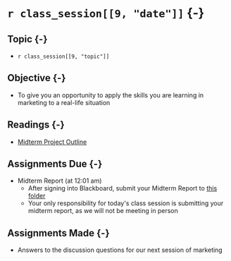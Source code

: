 # `r class_session[[9, "date"]]` {-}

## Topic {-}

- `r class_session[[9, "topic"]]`

## Objective {-}

- To give you an opportunity to apply the skills you are learning in marketing
to a real-life situation

## Readings {-}

- [Midterm Project Outline][]  

## Assignments Due {-}

- Midterm Report (at 12:01 am)
  - After signing into Blackboard, submit your Midterm Report to [this folder][]  
  - Your only responsibility for today's class session is submitting your
  midterm report, as we will not be meeting in person

## Assignments Made {-}

- Answers to the discussion questions for our next session of marketing

[Midterm Project Outline]: https://boichuk.commerce.virginia.edu/the-juice-laundry.html
[this folder]: https://blackboard.comm.virginia.edu/webapps/blackboard/content/listContent.jsp?course_id=_3248_1&content_id=_163593_1